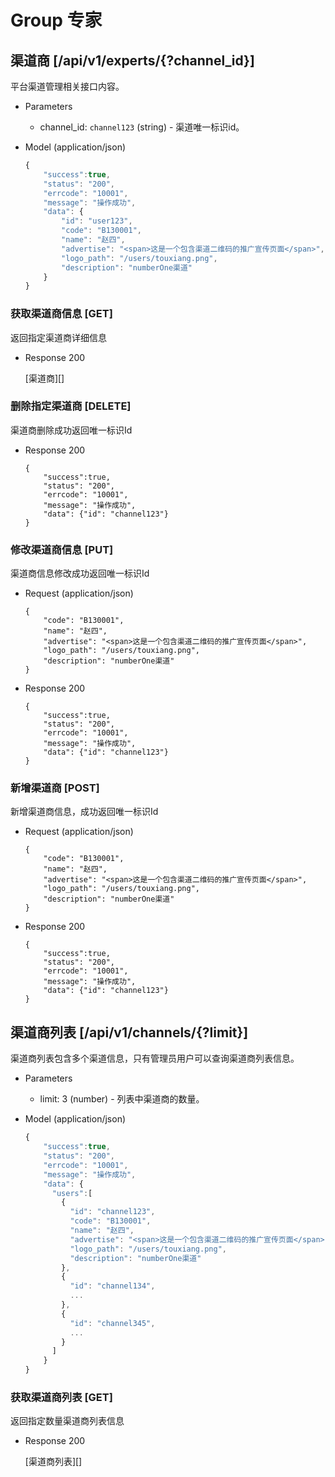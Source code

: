 # Group 专家

## 渠道商 [/api/v1/experts/{?channel_id}]
平台渠道管理相关接口内容。

+ Parameters
    + channel_id: `channel123` (string) - 渠道唯一标识id。

+ Model (application/json)

    ```js
    {
        "success":true,
        "status": "200",
        "errcode": "10001",
        "message": "操作成功",
        "data": {
            "id": "user123",
            "code": "B130001",
            "name": "赵四",
            "advertise": "<span>这是一个包含渠道二维码的推广宣传页面</span>",
            "logo_path": "/users/touxiang.png",
            "description": "numberOne渠道"
        }
    }
    ```

### 获取渠道商信息 [GET]
返回指定渠道商详细信息

+ Response 200

  [渠道商][]

### 删除指定渠道商 [DELETE]
渠道商删除成功返回唯一标识Id

+ Response 200

      {
          "success":true,
          "status": "200",
          "errcode": "10001",
          "message": "操作成功",
          "data": {"id": "channel123"}
      }

### 修改渠道商信息 [PUT]
渠道商信息修改成功返回唯一标识Id

+ Request (application/json)

      {
          "code": "B130001",
          "name": "赵四",
          "advertise": "<span>这是一个包含渠道二维码的推广宣传页面</span>",
          "logo_path": "/users/touxiang.png",
          "description": "numberOne渠道"
      }

+ Response 200

      {
          "success":true,
          "status": "200",
          "errcode": "10001",
          "message": "操作成功",
          "data": {"id": "channel123"}
      }

### 新增渠道商 [POST]
新增渠道商信息，成功返回唯一标识Id

+ Request (application/json)

      {
          "code": "B130001",
          "name": "赵四",
          "advertise": "<span>这是一个包含渠道二维码的推广宣传页面</span>",
          "logo_path": "/users/touxiang.png",
          "description": "numberOne渠道"
      }

+ Response 200

      {
          "success":true,
          "status": "200",
          "errcode": "10001",
          "message": "操作成功",
          "data": {"id": "channel123"}
      }

## 渠道商列表 [/api/v1/channels/{?limit}]
渠道商列表包含多个渠道信息，只有管理员用户可以查询渠道商列表信息。

+ Parameters
  + limit: 3 (number) - 列表中渠道商的数量。

+ Model (application/json)

    ```js
    {
        "success":true,
        "status": "200",
        "errcode": "10001",
        "message": "操作成功",
        "data": {
          "users":[
            {
              "id": "channel123",
              "code": "B130001",
              "name": "赵四",
              "advertise": "<span>这是一个包含渠道二维码的推广宣传页面</span>",
              "logo_path": "/users/touxiang.png",
              "description": "numberOne渠道"
            },
            {
              "id": "channel134",
              ...
            },
            {
              "id": "channel345",
              ...
            }
          ]
        }
    }
    ```

### 获取渠道商列表 [GET]
返回指定数量渠道商列表信息

+ Response 200

  [渠道商列表][]
